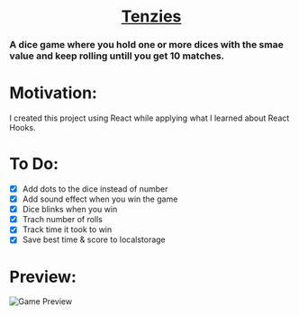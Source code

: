 # <div align="center"><center>[Tenzies](https://kingmathers92.github.io/React-Tenzies-Game/)</div>

### A dice game where you hold one or more dices with the smae value and keep rolling untill you get 10 matches.

# Motivation:

I created this project using React while applying what I learned about React Hooks.

# To Do:

- [x] Add dots to the dice instead of number
- [x] Add sound effect when you win the game
- [x] Dice blinks when you win
- [x] Trach number of rolls
- [x] Track time it took to win
- [x] Save best time & score to localstorage

# Preview:

![Game Preview](https://freeimage.host/i/jqjXfa)
